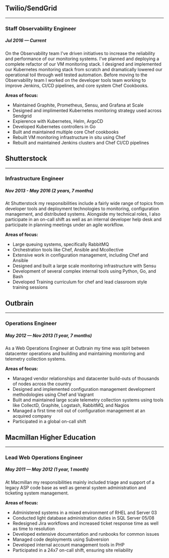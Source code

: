 ## Twilio/SendGrid
---
### Staff Observability Engineer
##### Jul 2016 — Current
On the Observability team I've driven initiatives to increase the reliability and performance of our monitoring systems. I've planned and deploying a complete refactor of our VM monitoring stack. I designed and implemented our Kubernetes monitoring stack from scratch and dramatically lowered our operational toil through well tested automation. Before moving to the Observability team I worked on the developer tools team working to improve Jenkins, CI/CD pipelines, and core system Chef Cookbooks.

**Areas of focus:**
* Maintained Graphite, Prometheus, Sensu, and Grafana at Scale
* Designed and implimented Kubernetes monitoring strategy used across Sendgrid
* Expierence with Kubernetes, Helm, ArgoCD
* Developed Kubernetes controllers in Go
* Built and maintained multiple core Chef cookbooks
* Rebuilt VM monitoring infrastructure in situ using Chef 
* Rebuilt and maintained Jenkins clusters and Chef CI/CD pipelines

## Shutterstock
---
### Infrastructure Engineer
##### Nov 2013 - May 2016 (2 years, 7 months)
At Shutterstock my responsibilities include a fairly wide range of topics from developer tools and deployment technologies to monitoring, configuration management, and distributed systems. Alongside my technical roles, I also participate in an on-call shift as well as an internal developer help desk and participate in planning meetings under an agile workflow.   

**Areas of focus:**
* Large queuing systems, specifically RabbitMQ  
* Orchestration tools like Chef, Ansible and Mcollective  
* Extensive work in configuration management, including Chef and Ansible  
* Designed and built a large scale monitoring infrastructure with Sensu
* Development of several complex internal tools using Python, Go, and Bash
* Developed Training curriculum for chef and lead classroom style training sessions

## Outbrain
---
### Operations Engineer
##### May 2012 — Nov 2013 (1 year, 7 months)
As a Web Operations Engineer at Outbrain my time was split between datacenter operations and building and maintaining monitoring and telemetry collection systems.

**Areas of focus:**
* Managed vendor relationships and datacenter build-outs of thousands of nodes across the country  
* Designed and implemented configuration management development methodologies using Chef and Vagrant  
* Built and maintained large scale telemetry collection systems using tools like CollectD, Graphite, Logstash, RabbitMQ, and Nagios
* Managed a first time roll out of configuration management at an acquired company
* Participated in a global on-call shift

## Macmillan Higher Education
---
### Lead Web Operations Engineer
##### May 2011 — May 2012 (1 year, 1 month)
At Macmillan my responsibilities mainly included triage and support of a legacy ASP code base as well as general system administration and ticketing system management.

**Areas of focus:**
* Administered systems in a mixed environment of RHEL and Server 03
* Conducted light database administration duties in SQL Server 05/08  
* Redesigned Jira workflows and increased ticket response time as well as time to resolution
* Developed extensive documentation and runbooks for common issues
* Managed code deployments using Subversion
* Developed internal account management tools in PHP
* Participated in a 24x7 on-call shift, ensuring site reliability

